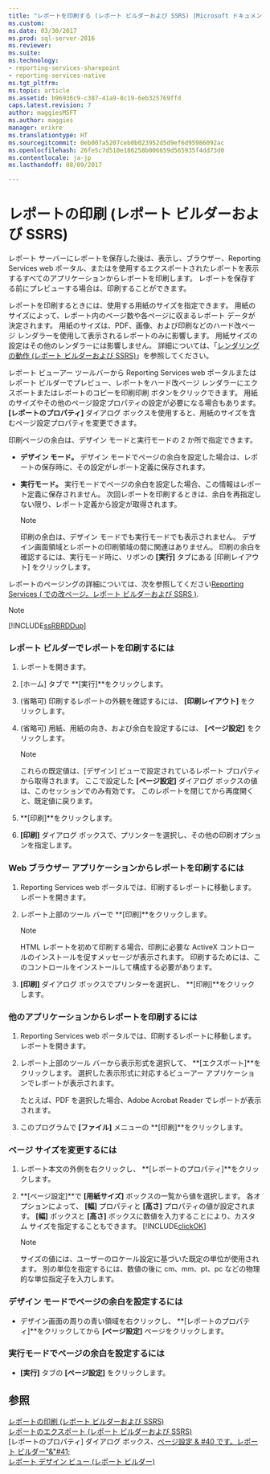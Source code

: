 ```yaml
---
title: "レポートを印刷する (レポート ビルダーおよび SSRS) |Microsoft ドキュメント"
ms.custom: 
ms.date: 03/30/2017
ms.prod: sql-server-2016
ms.reviewer: 
ms.suite: 
ms.technology:
- reporting-services-sharepoint
- reporting-services-native
ms.tgt_pltfrm: 
ms.topic: article
ms.assetid: b96936c9-c387-41a9-8c19-6eb325769ffd
caps.latest.revision: 7
author: maggiesMSFT
ms.author: maggies
manager: erikre
ms.translationtype: HT
ms.sourcegitcommit: 0eb007a5207ceb0b023952d5d9ef6d95986092ac
ms.openlocfilehash: 26fe5c7d510e186258b006659d565935f4dd73d0
ms.contentlocale: ja-jp
ms.lasthandoff: 08/09/2017

---
```

# <a name="print-a-report-report-builder-and-ssrs"></a>レポートの印刷 (レポート ビルダーおよび SSRS)
  レポート サーバーにレポートを保存した後は、表示し、ブラウザー、Reporting Services web ポータル、またはを使用するエクスポートされたレポートを表示するすべてのアプリケーションからレポートを印刷します。 レポートを保存する前にプレビューする場合は、印刷することができます。  
  
 レポートを印刷するときには、使用する用紙のサイズを指定できます。 用紙のサイズによって、レポート内のページ数や各ページに収まるレポート データが決定されます。 用紙のサイズは、PDF、画像、および印刷などのハード改ページ レンダラーを使用して表示されるレポートのみに影響します。 用紙サイズの設定はその他のレンダラーには影響しません。 詳細については、「[レンダリングの動作 (レポート ビルダーおよび SSRS)](../../reporting-services/report-design/rendering-behaviors-report-builder-and-ssrs.md)」を参照してください。  
  
 レポート ビューアー ツールバーから Reporting Services web ポータルまたはレポート ビルダーでプレビュー、レポートをハード改ページ レンダラーにエクスポートまたはレポートのコピーを印刷印刷 ボタンをクリックできます。 用紙のサイズやその他のページ設定プロパティの設定が必要になる場合もあります。 **[レポートのプロパティ]** ダイアログ ボックスを使用すると、用紙のサイズを含むページ設定プロパティを変更できます。  
  
 印刷ページの余白は、デザイン モードと実行モードの 2 か所で指定できます。  
  
-   **デザイン モード。** デザイン モードでページの余白を設定した場合は、レポートの保存時に、その設定がレポート定義に保存されます。  
  
-   **実行モード。** 実行モードでページの余白を設定した場合、この情報はレポート定義に保存されません。 次回レポートを印刷するときは、余白を再指定しない限り、レポート定義から設定が取得されます。  
  
    > [!NOTE]  
    >  印刷の余白は、デザイン モードでも実行モードでも表示されません。 デザイン画面領域とレポートの印刷領域の間に関連はありません。 印刷の余白を確認するには、実行モード時に、リボンの **[実行]** タブにある [印刷レイアウト] をクリックします。  
  
 レポートのページングの詳細については、次を参照してください[Reporting Services &#40; での改ページ。レポート ビルダーおよび SSRS &#41;](../../reporting-services/report-design/pagination-in-reporting-services-report-builder-and-ssrs.md).  
  
> [!NOTE]  
>  [!INCLUDE[ssRBRDDup](../../includes/ssrbrddup-md.md)]  
  
### <a name="to-print-a-report-in-report-builder"></a>レポート ビルダーでレポートを印刷するには  
  
1.  レポートを開きます。  
  
2.  [ホーム] タブで **[実行]**をクリックします。  
  
3.  (省略可) 印刷するレポートの外観を確認するには、 **[印刷レイアウト]** をクリックします。  
  
4.  (省略可) 用紙、用紙の向き、および余白を設定するには、 **[ページ設定]** をクリックします。  
  
    > [!NOTE]  
    >  これらの既定値は、[デザイン] ビューで設定されているレポート プロパティから取得されます。 ここで設定した **[ページ設定]** ダイアログ ボックスの値は、このセッションでのみ有効です。 このレポートを閉じてから再度開くと、既定値に戻ります。  
  
5.  **[印刷]**をクリックします。  
  
6.  **[印刷]** ダイアログ ボックスで、プリンターを選択し、その他の印刷オプションを指定します。  
  
### <a name="to-print-a-report-from-a-web-browser-application"></a>Web ブラウザー アプリケーションからレポートを印刷するには  
  
1.  Reporting Services web ポータルでは、印刷するレポートに移動します。 レポートを開きます。  
  
3.  レポート上部のツール バーで **[印刷]**をクリックします。  
  
    > [!NOTE]  
    >  HTML レポートを初めて印刷する場合、印刷に必要な ActiveX コントロールのインストールを促すメッセージが表示されます。 印刷するためには、このコントロールをインストールして構成する必要があります。  
  
4.  **[印刷]** ダイアログ ボックスでプリンターを選択し、 **[印刷]**をクリックします。  
  
### <a name="to-print-a-report-from-other-applications"></a>他のアプリケーションからレポートを印刷するには  
  
1.  Reporting Services web ポータルでは、印刷するレポートに移動します。 レポートを開きます。  
  
2.  レポート上部のツール バーから表示形式を選択して、 **[エクスポート]**をクリックします。 選択した表示形式に対応するビューアー アプリケーションでレポートが表示されます。  
  
     たとえば、PDF を選択した場合、Adobe Acrobat Reader でレポートが表示されます。  
  
3.  このプログラムで **[ファイル]** メニューの **[印刷]**をクリックします。  
  
### <a name="to-change-paper-size"></a>ページ サイズを変更するには  
  
1.  レポート本文の外側を右クリックし、 **[レポートのプロパティ]**をクリックします。  
  
2.  **[ページ設定]**で **[用紙サイズ]** ボックスの一覧から値を選択します。 各オプションによって、 **[幅]** プロパティと **[高さ]** プロパティの値が設定されます。 **[幅]** ボックスと **[高さ]** ボックスに数値を入力することにより、カスタム サイズを指定することもできます。 [!INCLUDE[clickOK](../../includes/clickok-md.md)]  
  
    > [!NOTE]  
    >  サイズの値には、ユーザーのロケール設定に基づいた既定の単位が使用されます。 別の単位を指定するには、数値の後に cm、mm、pt、pc などの物理的な単位指定子を入力します。  
  
### <a name="to-set-page-margins-in-design-mode"></a>デザイン モードでページの余白を設定するには  
  
-   デザイン画面の周りの青い領域を右クリックし、 **[レポートのプロパティ]**をクリックしてから **[ページ設定]** ページをクリックします。  
  
### <a name="to-set-page-margins-in-run-mode"></a>実行モードでページの余白を設定するには  
  
-   **[実行]** タブの **[ページ設定]** をクリックします。  
  
## <a name="see-also"></a>参照  
 [レポートの印刷 &#40;レポート ビルダーおよび SSRS&#41;](../../reporting-services/report-builder/print-reports-report-builder-and-ssrs.md)   
 [レポートのエクスポート &#40;レポート ビルダーおよび SSRS&#41;](../../reporting-services/report-builder/export-reports-report-builder-and-ssrs.md)   
 [レポートのプロパティ] ダイアログ ボックス、[ページ設定 & #40 です。レポート ビルダー"&"#41;](http://msdn.microsoft.com/library/eb3b5d01-7b82-4808-a58b-9e096742f8c6)   
 [レポート デザイン ビュー (レポート ビルダー)](../../reporting-services/report-builder/report-design-view-report-builder.md)  
  
  
